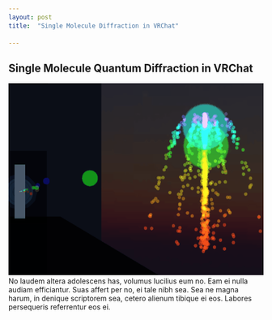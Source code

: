 ```yaml
---
layout: post
title:  "Single Molecule Diffraction in VRChat"

---
```

## Single Molecule Quantum Diffraction in VRChat

![Quantum Diffraction](/assets/gif/moleculesim.gif)
No laudem altera adolescens has, volumus lucilius eum no. Eam ei nulla audiam efficiantur. Suas affert per no, ei tale nibh sea. Sea ne magna harum, in denique scriptorem sea, cetero alienum tibique ei eos. Labores persequeris referrentur eos ei.